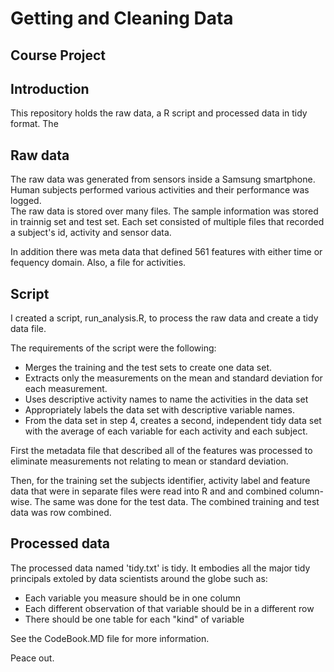 # Getting and Cleaning Data
## Course Project

## Introduction
This repository holds the raw data, a R script and processed data in tidy format.  The 

## Raw data
The raw data was generated from sensors inside a Samsung smartphone.  Human subjects performed various activities and their performance was logged.  
The raw data is stored over many files.  The sample information was stored in trainnig set and test set.  Each set consisted of multiple files that recorded a subject's id, activity and sensor data. 

In addition there was meta data that defined 561 features with either time or fequency domain.  Also, a file for activities.

## Script
I created a script, run_analysis.R, to process the raw data and create a tidy data file. 

The requirements of the script were the following:
* Merges the training and the test sets to create one data set.
* Extracts only the measurements on the mean and standard deviation for each measurement. 
* Uses descriptive activity names to name the activities in the data set
* Appropriately labels the data set with descriptive variable names. 
* From the data set in step 4, creates a second, independent tidy data set with the average of each variable for each activity and each subject.

First the metadata file that described all of the features was processed to eliminate measurements not relating to mean or standard deviation.

Then, for the training set the subjects identifier, activity label and feature data that were in separate files were read into R and and combined column-wise.  The same was done for the test data.  The combined training and test data was row combined.


## Processed data
The processed data named 'tidy.txt' is tidy.  It embodies all the major tidy principals extoled by data scientists around the globe such as:
* Each variable you measure should be in one column
* Each different observation of that variable should be in a different row
* There should be one table for each "kind" of variable

See the CodeBook.MD file for more information.

Peace out.

